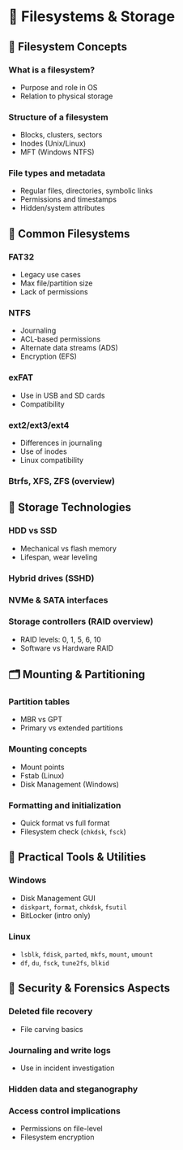 # 📁 Filesystems & Storage

## 💾 Filesystem Concepts

### What is a filesystem?
- Purpose and role in OS
- Relation to physical storage

### Structure of a filesystem
- Blocks, clusters, sectors
- Inodes (Unix/Linux)
- MFT (Windows NTFS)

### File types and metadata
- Regular files, directories, symbolic links
- Permissions and timestamps
- Hidden/system attributes

## 🧷 Common Filesystems

### FAT32
- Legacy use cases
- Max file/partition size
- Lack of permissions

### NTFS
- Journaling
- ACL-based permissions
- Alternate data streams (ADS)
- Encryption (EFS)

### exFAT
- Use in USB and SD cards
- Compatibility

### ext2/ext3/ext4
- Differences in journaling
- Use of inodes
- Linux compatibility

### Btrfs, XFS, ZFS (overview)

## 🧩 Storage Technologies

### HDD vs SSD
- Mechanical vs flash memory
- Lifespan, wear leveling

### Hybrid drives (SSHD)

### NVMe & SATA interfaces

### Storage controllers (RAID overview)
- RAID levels: 0, 1, 5, 6, 10
- Software vs Hardware RAID

## 🗂️ Mounting & Partitioning

### Partition tables
- MBR vs GPT
- Primary vs extended partitions

### Mounting concepts
- Mount points
- Fstab (Linux)
- Disk Management (Windows)

### Formatting and initialization
- Quick format vs full format
- Filesystem check (`chkdsk`, `fsck`)

## 🧪 Practical Tools & Utilities

### Windows
- Disk Management GUI
- `diskpart`, `format`, `chkdsk`, `fsutil`
- BitLocker (intro only)

### Linux
- `lsblk`, `fdisk`, `parted`, `mkfs`, `mount`, `umount`
- `df`, `du`, `fsck`, `tune2fs`, `blkid`

## 🔐 Security & Forensics Aspects

### Deleted file recovery
- File carving basics

### Journaling and write logs
- Use in incident investigation

### Hidden data and steganography

### Access control implications
- Permissions on file-level
- Filesystem encryption
